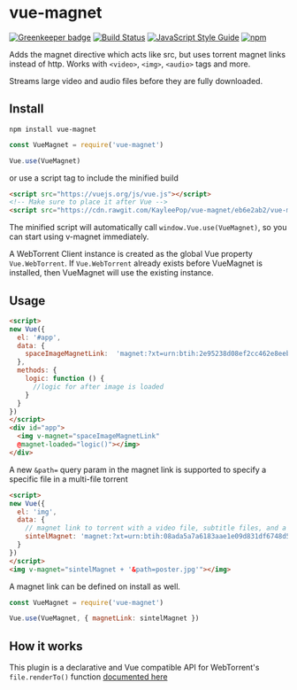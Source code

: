 # vue-magnet

[![Greenkeeper badge](https://badges.greenkeeper.io/KayleePop/vue-magnet.svg)](https://greenkeeper.io/)
[![Build Status](https://travis-ci.org/KayleePop/vue-magnet.svg?branch=master)](https://travis-ci.org/KayleePop/vue-magnet)
[![JavaScript Style Guide](https://img.shields.io/badge/code_style-standard-brightgreen.svg)](https://standardjs.com)
[![npm](https://img.shields.io/npm/v/vue-magnet.svg)](https://www.npmjs.com/package/vue-magnet)

Adds the magnet directive which acts like src, but uses torrent magnet links instead of http.
Works with `<video>`, `<img>`, `<audio>` tags and more.

Streams large video and audio files before they are fully downloaded.

## Install
`npm install vue-magnet`
``` javascript
const VueMagnet = require('vue-magnet')

Vue.use(VueMagnet)
```
or use a script tag to include the minified build
``` html
<script src="https://vuejs.org/js/vue.js"></script>
<!-- Make sure to place it after Vue -->
<script src="https://cdn.rawgit.com/KayleePop/vue-magnet/eb6e2ab2/vue-magnet.min.js"></script>
```
The minified script will automatically call `window.Vue.use(VueMagnet)`, so you can start using v-magnet immediately.

A WebTorrent Client instance is created as the global Vue property `Vue.WebTorrent`.
If `Vue.WebTorrent` already exists before VueMagnet is installed, then VueMagnet will use the existing instance.

## Usage
``` html
<script>
new Vue({
  el: '#app',
  data: {
    spaceImageMagnetLink:  'magnet:?xt=urn:btih:2e95238d08ef2cc462e8eeb215b5f0f093b1b205&dn=space.jpg&tr=udp%3A%2F%2Fexplodie.org%3A6969&tr=udp%3A%2F%2Ftracker.coppersurfer.tk%3A6969&tr=udp%3A%2F%2Ftracker.leechers-paradise.org%3A6969&tr=udp%3A%2F%2Ftracker.openbittorrent.com%3A80&tr=udp%3A%2F%2Ftracker.opentrackr.org%3A1337&tr=udp%3A%2F%2Fzer0day.ch%3A1337&tr=wss%3A%2F%2Ftracker.btorrent.xyz&tr=wss%3A%2F%2Ftracker.fastcast.nz&tr=wss%3A%2F%2Ftracker.openwebtorrent.com'
  },
  methods: {
    logic: function () {
      //logic for after image is loaded
    }
  }
})
</script>
<div id="app">
  <img v-magnet="spaceImageMagnetLink"
  @magnet-loaded="logic()"></img>
</div>
```
A new `&path=` query param in the magnet link is supported to specify a specific file in a multi-file torrent

``` html
<script>
new Vue({
  el: 'img',
  data: {
    // magnet link to torrent with a video file, subtitle files, and a poster image file named poster.jpg
    sintelMagnet: 'magnet:?xt=urn:btih:08ada5a7a6183aae1e09d831df6748d566095a10&dn=Sintel&tr=udp%3A%2F%2Fexplodie.org%3A6969&tr=udp%3A%2F%2Ftracker.coppersurfer.tk%3A6969&tr=udp%3A%2F%2Ftracker.empire-js.us%3A1337&tr=udp%3A%2F%2Ftracker.leechers-paradise.org%3A6969&tr=udp%3A%2F%2Ftracker.opentrackr.org%3A1337&tr=wss%3A%2F%2Ftracker.btorrent.xyz&tr=wss%3A%2F%2Ftracker.fastcast.nz&tr=wss%3A%2F%2Ftracker.openwebtorrent.com&ws=https%3A%2F%2Fwebtorrent.io%2Ftorrents%2F&xs=https%3A%2F%2Fwebtorrent.io%2Ftorrents%2Fsintel.torrent'
  }
})
</script>
<img v-magnet="sintelMagnet + '&path=poster.jpg'"></img>
```
A magnet link can be defined on install as well.
``` javascript
const VueMagnet = require('vue-magnet')

Vue.use(VueMagnet, { magnetLink: sintelMagnet })
```

## How it works
This plugin is a declarative and Vue compatible API for WebTorrent's `file.renderTo()` function [documented here](https://webtorrent.io/docs)
